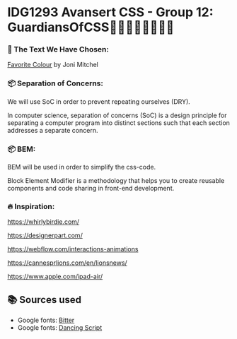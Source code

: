 # IDG1293 Avansert CSS - Group 12: GuardiansOfCSS:superhero_man::superhero_man::superhero_woman::superhero_man:

### :page_facing_up: The Text We Have Chosen:
[Favorite Colour](https://jonimitchell.com/music/song.cfm?id=296 "Favorite Colour")
by Joni Mitchel

### :package: Separation of Concerns:
We will use SoC in order to prevent repeating ourselves (DRY).

In computer science, separation of concerns (SoC) is a design principle for separating a computer program into distinct sections such that each section addresses a separate concern. 

### :package: BEM:
BEM will be used in order to simplify the css-code.

Block Element Modifier is a methodology that helps you to create reusable components and code sharing in front-end development.

### :fire: Inspiration:
https://whirlybirdie.com/

https://designerpart.com/

https://webflow.com/interactions-animations

https://cannesprlions.com/en/lionsnews/

https://www.apple.com/ipad-air/

## :books: Sources used
* Google fonts: [Bitter](https://fonts.google.com/specimen/Bitter)
* Google fonts: [Dancing Script](https://fonts.google.com/specimen/Dancing+Script)